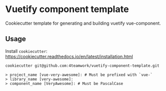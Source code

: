 # Vuetify component template

Cookiecutter template for generating and building vuetify vue-component.

## Usage

Install `cookiecutter`: https://cookiecutter.readthedocs.io/en/latest/installation.html

``` bash
cookiecutter git@github.com:4teamwork/vuetify-component-template.git
```

```
> project_name [vue-very-awesome]: # Must be prefixed with `vue-`
> library_name [very-awesome]:
> component_name [VeryAwesome]: # Must be PascalCase
```
